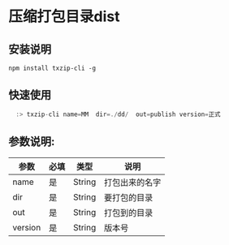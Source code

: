# 压缩打包目录dist

## 安装说明

`npm install txzip-cli -g`


## 快速使用

```js
  :> txzip-cli name=MM  dir=./dd/  out=publish version=正式
```

## 参数说明: 

| 参数            | 必填   |       类型         |  说明      |
| ----------      | ---- | --------------- | --------- |
| name           |  是    |     String        |  打包出来的名字      |
| dir          |  是    |       String        |  要打包的目录     |
| out          |  是    |       String        |  打包到的目录      |
| version          |  是    |     String          |  版本号      |



     
      
      

